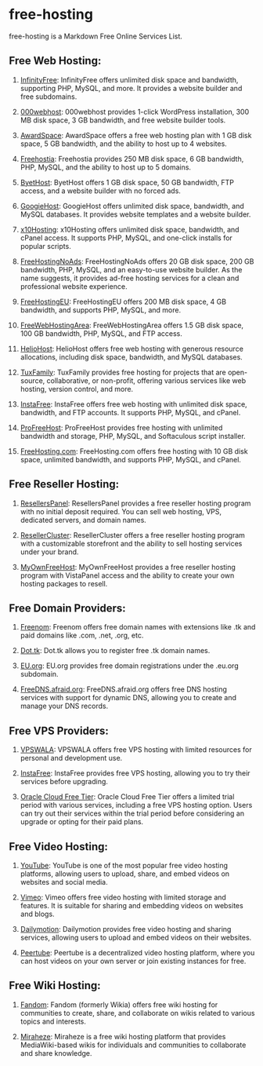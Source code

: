 # free-hosting
free-hosting is a Markdown Free Online Services List.


## Free Web Hosting:
1. [InfinityFree](https://infinityfree.net/): InfinityFree offers unlimited disk space and bandwidth, supporting PHP, MySQL, and more. It provides a website builder and free subdomains.

2. [000webhost](https://www.000webhost.com/): 000webhost provides 1-click WordPress installation, 300 MB disk space, 3 GB bandwidth, and free website builder tools.

3. [AwardSpace](https://www.awardspace.com/): AwardSpace offers a free web hosting plan with 1 GB disk space, 5 GB bandwidth, and the ability to host up to 4 websites.

4. [Freehostia](https://www.freehostia.com/): Freehostia provides 250 MB disk space, 6 GB bandwidth, PHP, MySQL, and the ability to host up to 5 domains.

5. [ByetHost](https://byet.host/): ByetHost offers 1 GB disk space, 50 GB bandwidth, FTP access, and a website builder with no forced ads.

6. [GoogieHost](https://googiehost.com/): GoogieHost offers unlimited disk space, bandwidth, and MySQL databases. It provides website templates and a website builder.

7. [x10Hosting](https://x10hosting.com/): x10Hosting offers unlimited disk space, bandwidth, and cPanel access. It supports PHP, MySQL, and one-click installs for popular scripts.

8. [FreeHostingNoAds](https://www.freehostingnoads.net/): FreeHostingNoAds offers 20 GB disk space, 200 GB bandwidth, PHP, MySQL, and an easy-to-use website builder. As the name suggests, it provides ad-free hosting services for a clean and professional website experience.

9. [FreeHostingEU](https://www.freehostingeu.com/): FreeHostingEU offers 200 MB disk space, 4 GB bandwidth, and supports PHP, MySQL, and more.

10. [FreeWebHostingArea](https://www.freewebhostingarea.com/): FreeWebHostingArea offers 1.5 GB disk space, 100 GB bandwidth, PHP, MySQL, and FTP access.

11. [HelioHost](https://www.heliohost.org/): HelioHost offers free web hosting with generous resource allocations, including disk space, bandwidth, and MySQL databases.

12. [TuxFamily](https://www.tuxfamily.org/): TuxFamily provides free hosting for projects that are open-source, collaborative, or non-profit, offering various services like web hosting, version control, and more.

13. [InstaFree](http://instafree.com/): InstaFree offers free web hosting with unlimited disk space, bandwidth, and FTP accounts. It supports PHP, MySQL, and cPanel.

14. [ProFreeHost](https://profreehost.com/): ProFreeHost provides free hosting with unlimited bandwidth and storage, PHP, MySQL, and Softaculous script installer.

15. [FreeHosting.com](https://www.freehosting.com/): FreeHosting.com offers free hosting with 10 GB disk space, unlimited bandwidth, and supports PHP, MySQL, and cPanel.

## Free Reseller Hosting:
1. [ResellersPanel](https://www.resellerspanel.com/): ResellersPanel provides a free reseller hosting program with no initial deposit required. You can sell web hosting, VPS, dedicated servers, and domain names.

2. [ResellerCluster](https://resellercluster.com/): ResellerCluster offers a free reseller hosting program with a customizable storefront and the ability to sell hosting services under your brand.

3. [MyOwnFreeHost](https://myownfreehost.net/): MyOwnFreeHost provides a free reseller hosting program with VistaPanel access and the ability to create your own hosting packages to resell.

## Free Domain Providers:
1. [Freenom](https://www.freenom.com/): Freenom offers free domain names with extensions like .tk and paid domains like .com, .net, .org, etc.

2. [Dot.tk](http://www.dot.tk/): Dot.tk allows you to register free .tk domain names.

3. [EU.org](https://eu.org/): EU.org provides free domain registrations under the .eu.org subdomain.

4. [FreeDNS.afraid.org](https://freedns.afraid.org/): FreeDNS.afraid.org offers free DNS hosting services with support for dynamic DNS, allowing you to create and manage your DNS records.

## Free VPS Providers:
1. [VPSWALA](http://vpswala.org/): VPSWALA offers free VPS hosting with limited resources for personal and development use.

2. [InstaFree](https://instafree.com/): InstaFree provides free VPS hosting, allowing you to try their services before upgrading.

3. [Oracle Cloud Free Tier](https://oracle.com/cloud/free): Oracle Cloud Free Tier offers a limited trial period with various services, including a free VPS hosting option. Users can try out their services within the trial period before considering an upgrade or opting for their paid plans.

## Free Video Hosting:
1. [YouTube](https://www.youtube.com/): YouTube is one of the most popular free video hosting platforms, allowing users to upload, share, and embed videos on websites and social media.

2. [Vimeo](https://vimeo.com/): Vimeo offers free video hosting with limited storage and features. It is suitable for sharing and embedding videos on websites and blogs.

3. [Dailymotion](https://www.dailymotion.com/): Dailymotion provides free video hosting and sharing services, allowing users to upload and embed videos on their websites.

4. [Peertube](https://joinpeertube.org/): Peertube is a decentralized video hosting platform, where you can host videos on your own server or join existing instances for free.

## Free Wiki Hosting:
1. [Fandom](https://www.fandom.com/): Fandom (formerly Wikia) offers free wiki hosting for communities to create, share, and collaborate on wikis related to various topics and interests.

2. [Miraheze](https://miraheze.org/): Miraheze is a free wiki hosting platform that provides MediaWiki-based wikis for individuals and communities to collaborate and share knowledge.


